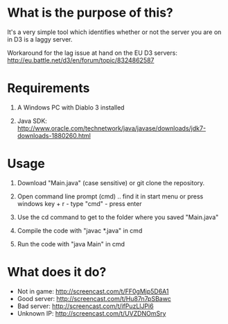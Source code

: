 What is the purpose of this?
=================

It's a very simple tool which identifies whether or not the server you are on in D3 is a laggy server. 

Workaround for the lag issue at hand on the EU D3 servers: http://eu.battle.net/d3/en/forum/topic/8324862587

Requirements
=================
1) A Windows PC with Diablo 3 installed

2) Java SDK: http://www.oracle.com/technetwork/java/javase/downloads/jdk7-downloads-1880260.html


Usage
=================
1) Download "Main.java" (case sensitive) or git clone the repository.

2) Open command line prompt (cmd) .. find it in start menu or press windows key + r - type "cmd" - press enter

3) Use the cd command to get to the folder where you saved "Main.java"

4) Compile the code with "javac *.java" in cmd

4) Run the code with "java Main" in cmd


What does it do?
=================
* Not in game: http://screencast.com/t/FF0gMjp5D6A1
* Good server: http://screencast.com/t/Hu87n7pSBawc
* Bad server: http://screencast.com/t/ifPuzLlJPi6
* Unknown IP: http://screencast.com/t/UVZDNOmSry
